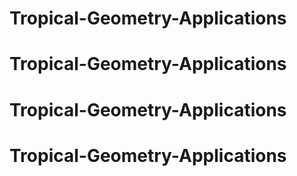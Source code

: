 # Tropical-Geometry-Applications
# Tropical-Geometry-Applications
# Tropical-Geometry-Applications
# Tropical-Geometry-Applications
